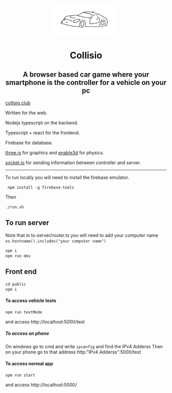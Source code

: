 <div style="text-align:center">
    <img style="width:200px;" src="./public/src/images/caroutline.png" />
    <h1>Collisio</h1>
    <h2>A browser based car game where your smartphone is the controller for a vehicle on your pc</h2>
</div>

<a href="https://collisio.club">collisio.club</a>

Written for the web.

Nodejs typescript on the backend.

Typescript + react for the frontend.

Firebase for database.

<a href="https://threejs.org/">three.js</a> for graphics and <a href="https://enable3d.io/">enable3d</a> for physics.

<a href="https://socket.io/">socket.io</a> for sending information between controller and server.

<hr>

To run locally you will need to install the firebase emulator.

```
 npm install -g firebase-tools
```

Then

```
./run.sh
```


## To run server

Note that in ts-server/router.ts you will need to add your computer name 
`os.hostname().includes("your computer name")`

```
npm i
npm run dev
```



## Front end
```
cd public
npm i
```

#### To access vehicle tests
```
npm run testMode
```
and access http://localhost:5000/test
##### To access on phone
On windows go to cmd and write `ipconfig` and find the IPv4 Adderss
Then on your phone go to that address  http:"IPv4 Adderss":5000/test

#### To access normal app
```
npm run start
```
and access http://localhost:5000/


